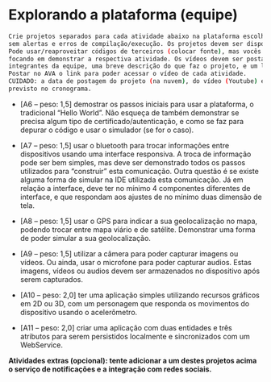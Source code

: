 # Explorando a plataforma (equipe)
```sh
Crie projetos separados para cada atividade abaixo na plataforma escolhida. Estes projetos devem “realmente” estar funcionando, 
sem alertas e erros de compilação/execução. Os projetos devem ser disponibilizados na nuvem (baixar e funcionar). 
Pode usar/reaproveitar códigos de terceiros (colocar fonte), mas vocês tem de “certificar o material”. Os vídeos devem ser curtos, 
focando em demonstrar a respectiva atividade. Os vídeos devem ser postados no Youtube, e em seu comentário deve aparecer o nome dos
integrantes da equipe, uma breve descrição do que faz o projeto, e um link para poder “baixar” o projeto completo. 
Postar no AVA o link para poder acessar o vídeo de cada atividade.
CUIDADO: a data de postagem do projeto (na nuvem), do vídeo (Youtube) e do link (AVA) devem ser no máximo até o prazo final
previsto no cronograma.
```
* [A6 – peso: 1,5] demostrar os passos iniciais para usar a plataforma, o tradicional “Hello World”. Não esqueça de também demonstrar se precisa algum tipo de certificado/autenticação, e como se faz para depurar o código e usar o simulador (se for o caso).

* [A7 – peso: 1,5] usar o bluetooth para trocar informações entre dispositivos usando uma interface responsiva. A troca de informação pode ser bem simples, mas deve ser demonstrado todos os passos utilizados para “construir” esta comunicação. Outra questão é se existe alguma forma de simular na IDE utilizada esta comunicação. Já em relação a interface, deve ter no mínimo 4 componentes diferentes de interface, e que respondam aos ajustes de no mínimo duas dimensão de tela.

* [A8 – peso: 1,5] usar o GPS para indicar a sua geolocalização no mapa, podendo trocar entre mapa viário e de satélite. Demonstrar uma forma de poder simular a sua geolocalização.

* [A9 – peso: 1,5] utilizar a câmera para poder capturar imagens ou vídeos. Ou ainda, usar o microfone para poder capturar audios. Estas imagens, vídeos ou audios devem ser armazenados no dispositivo após serem capturados.

* [A10 – peso: 2,0] ter uma aplicação simples utilizando recursos gráficos em 2D ou 3D, com um personagem que responda os movimentos do dispositivo usando o acelerômetro.

* [A11 – peso: 2,0] criar uma aplicação com duas entidades e três atributos para serem persistidos localmente e sincronizados com um WebService.

**Atividades extras (opcional): tente adicionar a um destes projetos acima o serviço de notificações e a integração com redes sociais.**
